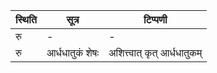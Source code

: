 | स्थिति | सूत्र | टिप्पणी |
| ----- | ------- | ------ |
| रु | - | - |
| रु | आर्धधातुकं शेषः | अशित्त्वात् कृत् आर्धधातुकम् |
